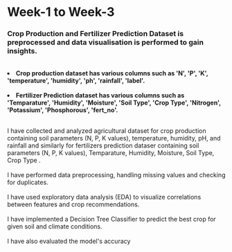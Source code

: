 # Week-1 to Week-3
<h3>Crop Production and Fertilizer Prediction Dataset is preprocessed and data visualisation is performed to gain insights.</h3>
<br>
<li><b>Crop production dataset has various columns such as 'N', 'P', 'K', 'temperature', 'humidity', 'ph', 'rainfall', 'label'.</b></li>
<br>
<li><b>Fertilizer Prediction dataset has various columns such as 'Temparature', 'Humidity', 'Moisture', 'Soil Type', 'Crop Type', 'Nitrogen', 'Potassium', 'Phosphorous', 'fert_no'.</b></li>

  <br>
<p>I have collected and analyzed agricultural dataset for crop production containing soil parameters (N, P, K values), temperature, humidity, pH, and rainfall and similarly for fertilizers prediction dataser containing soil parameters (N, P, K values), Temparature, Humidity, Moisture, Soil Type, Crop Type .
<br><br>I have performed data preprocessing, handling missing values and checking for duplicates.
<br><br>I have used exploratory data analysis (EDA) to visualize correlations between features and crop recommendations.
<br><br>I have implemented a Decision Tree Classifier to predict the best crop for given soil and climate conditions.
<br><br>I have also evaluated the model's accuracy</p>
